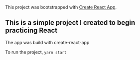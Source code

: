 This project was bootstrapped with [Create React App](https://github.com/facebookincubator/create-react-app).

## This is a simple project I created to begin practicing React
The app was build with create-react-app

To run the project, ```yarn start```
